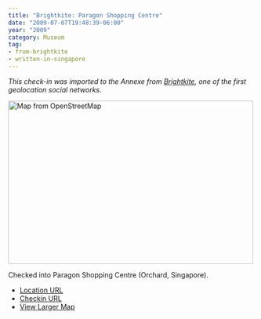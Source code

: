 ```yaml
---
title: "Brightkite: Paragon Shopping Centre"
date: "2009-07-07T19:48:39-06:00"
year: "2009"
category: Museum
tag:
- from-brightkite
- written-in-singapore
---
```

<p style="font-style:italic">This check-in was imported to the Annexe from <a href="https://rubenerd.com/tag/from-brightkite/" title="View all posts imported from Brightkite">Brightkite</a>, one of the first geolocation social networks.</p> 

<p><img src="https://rubenerd.com/files/museum/openstreetmap-paragonshoppingcentre@2x.png" style="width:500px; height:333px;" alt="Map from OpenStreetMap" /></p>

Checked into Paragon Shopping Centre (Orchard, Singapore).

* [Location URL](http://brightkite.com/places/75ac89486b6111dea4e0003048c10834)
* [Checkin URL](http://brightkite.com/objects/75bb44b06b6111dea4e0003048c10834)
* [View Larger Map](http://www.openstreetmap.org/#map=19/1.30383/103.83564)


